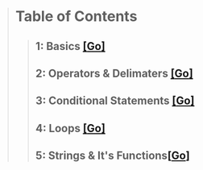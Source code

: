 <!-- <style>
  #table-of-contents {
    background-color: gray;
    padding: 10px;
    border-radius: 10px;
    display:'flex';
    align-items:'center';
    justify-content:'center';
    padding-left:80px;
  }

  #table-of-contents {
    text-align:'center';
    color: white;
    font-size:50px;
    font-weight:400;
  }
h2{
    text-decoration:none;
    color:white;
  }
</style> -->

> # Table of Contents
>> ## 1: Basics [[__Go__]](https://github.com/suryansh076/Pl-SQL_docx/blob/main/Basic/bacis.md)
>>## 2: Operators & Delimaters [[__Go__]](https://github.com/suryansh076/Pl-SQL_docx/blob/main/Basic/bacis.md)
>>## 3: Conditional Statements [[__Go__]](https://github.com/suryansh076/Pl-SQL_docx/blob/main/Conditinals/conditionals.md)
>>## 4: Loops [[__Go__]](https://github.com/suryansh076/Pl-SQL_docx/blob/main/Loops/loops.md)
>>## 5: Strings & It's Functions[[__Go__]](https://github.com/suryansh076/Pl-SQL_docx/blob/main/Strings/strings.md)




